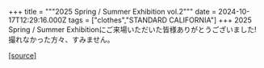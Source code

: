 +++
title = """2025 Spring / Summer Exhibition vol.2"""
date = 2024-10-17T12:29:16.000Z
tags = ["clothes","STANDARD CALIFORNIA"]
+++
2025 Spring / Summer Exhibitionにご来場いただいた皆様ありがとうございました! 撮れなかった方々、すみません。

[[source]](https://www.standardcalifornia.com/blog/50023.html)

